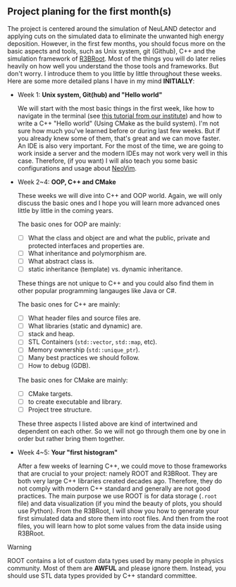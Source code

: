 ## Project planing for the first month(s)

The project is centered around the simulation of NeuLAND detector and applying cuts on the simulated data to eliminate the unwanted high energy deposition. However, in the first few months, you should focus more on the basic aspects and tools, such as Unix system, git (Github), C++ and the simulation framework of [R3BRoot](https://github.com/R3BRootGroup/R3BRoot). Most of the things you will do later relies heavily on how well you understand the those tools and frameworks. But don't worry. I introduce them to you little by little throughout these weeks. Here are some more detailed plans I have in my mind **INITIALLY**:

- Week 1: **Unix system, Git(hub) and "Hello world"**

    We will start with the most basic things in the first week, like how to navigate in the terminal (see [this tutorial from our institute](../shared/linux.md)) and how to write a C++ "Hello world" (Using CMake as the build system). I'm not sure how much you've learned before or during last few weeks. But if you already knew some of them, that's great and we can move faster. An IDE is also very important. For the most of the time, we are going to work inside a server and the modern IDEs may not work very well in this case. Therefore, (if you want) I will also teach you some basic configurations and usage about [NeoVim](https://github.com/neovim/neovim).


- Week 2\~4: **OOP, C++ and CMake**
  
    These weeks we will dive into C++ and OOP world. Again, we will only discuss the basic ones and I hope you will learn more advanced ones little by little in the coming years. 

    The basic ones for OOP are mainly:

    * [ ] What the class and object are and what the public, private and protected interfaces and properties are.
    * [ ] What inheritance and polymorphism are.
    * [ ] What abstract class is.
    * [ ] static inheritance (template) vs. dynamic inheritance.

    These things are not unique to C++ and you could also find them in other popular programming langauges like Java or C#.

    The basic ones for C++ are mainly:

    * [ ] What header files and source files are.
    * [ ] What libraries (static and dynamic) are.
    * [ ] stack and heap.
    * [ ] STL Containers (`std::vector`, `std::map`, etc).
    * [ ] Memory ownership (`std::unique_ptr`).
    * [ ] Many best practices we should follow.
    * [ ] How to debug (GDB).

    The basic ones for CMake are mainly:

    * [ ] CMake targets.
    * [ ] to create executable and library.
    * [ ] Project tree structure.
    
    These three aspects I listed above are kind of intertwined and dependent on each other. So we will not go through them one by one in order but rather bring them together.
    
- Week 4\~5: **Your "first histogram"**

    After a few weeks of learning C++, we could move to those frameworks that are crucial to your project: namely ROOT and R3BRoot. They are both very large C++ libraries created decades ago. Therefore, they do not comply with modern C++ standard and generally are not good practices.
    The main purpose we use ROOT is for data storage (`.root` file) and data visualization (if you mind the beauty of plots, you should use Python). From the R3BRoot, I will show you how to generate your first simulated data and store them into root files. And then from the root files, you will learn how to plot some values from the data inside using R3BRoot.

> [!Warning]
> ROOT contains a lot of custom data types used by many people in physics community. Most of them are **AWFUL** and please ignore them. Instead, you should use STL data types provided by C++ standard committee.
